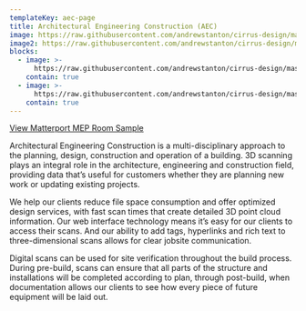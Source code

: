 ```yaml
---
templateKey: aec-page
title: Architectural Engineering Construction (AEC)
image: https://raw.githubusercontent.com/andrewstanton/cirrus-design/master/src/img/content/aec/aec-2.jpg
image2: https://raw.githubusercontent.com/andrewstanton/cirrus-design/master/src/img/content/aec-example.jpg
blocks:
  - image: >-
      https://raw.githubusercontent.com/andrewstanton/cirrus-design/master/src/img/content/wall-2.jpg
    contain: true
  - image: >-
      https://raw.githubusercontent.com/andrewstanton/cirrus-design/master/src/img/content/wall-as-built.jpg
    contain: true
---
```


<a href="https://my.matterport.com/show/?m=urwL1Q2NQCe" target="_blank">View Matterport MEP Room Sample</a>

Architectural Engineering Construction is a multi-disciplinary approach to the planning, design, construction and operation of a building. 3D scanning plays an integral role in the architecture, engineering and construction field, providing data that’s useful for customers whether they are planning new work or updating existing projects.

We help our clients reduce file space consumption and offer optimized design services, with fast scan times that create detailed 3D point cloud information. Our web interface technology means it’s easy for our clients to access their scans. And our ability to add tags, hyperlinks and rich text to three-dimensional scans allows for clear jobsite communication.

Digital scans can be used for site verification throughout the build process. During pre-build, scans can ensure that all parts of the structure and installations will be completed according to plan, through post-build, when documentation allows our clients to see how every piece of future equipment will be laid out.
